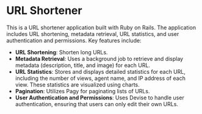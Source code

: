 # URL Shortener

This is a URL shortener application built with Ruby on Rails. The application includes URL shortening, metadata retrieval, URL statistics, and user authentication and permissions. Key features include:

- **URL Shortening**: Shorten long URLs.
- **Metadata Retrieval**: Uses a background job to retrieve and display metadata (description, title, and image) for each URL.
- **URL Statistics**: Stores and displays detailed statistics for each URL, including the number of views, agent name, and IP address of each view. These statistics are visualized using charts.
- **Pagination**: Utilizes Pagy for paginating lists of URLs.
- **User Authentication and Permissions**: Uses Devise to handle user authentication, ensuring that users can only edit their own URLs.
